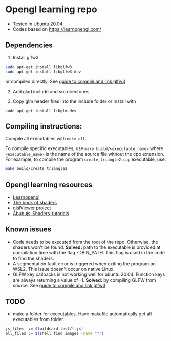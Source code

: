 # Opengl learning repo

* Tested in Ubuntu 20.04.
* Codes based on <https://learnopengl.com/>

## Dependencies

1. Install glfw3
```bash
sudo apt-get install libglfw3
sudo apt-get install libglfw3-dev
```
or compiled directly. See [guide to compile and link glfw3](https://stackoverflow.com/questions/17768008/how-to-build-install-glfw-3-and-use-it-in-a-linux-project)

2. Add glad include and src directories.

3. Copy glm header files into the include folder or install with
```
sudo apt-get install libglm-dev
```

## Compiling instructions:
Compile all executables with `make all`.

To compile specific executables, use `make build/<executable_name>` where `<executable_name>` is the name of the source file without the cpp extension. For example, to compile the program `create_triangle2.cpp` executable, use:

```bash
make build/create_triangle2
```

## Opengl learning resources
- [Learnopengl](https://learnopengl.com/)
- [The book of shaders](https://thebookofshaders.com/)
- [glslViewer project](https://github.com/patriciogonzalezvivo/glslViewer/tree/main)
- [Abubujs-Shaders-tutorials](https://www.abubujs.org/learning/tutorials/?help=time-marching-fhn)

## Known issues
* Code needs to be executed from the root of the repo. Otherwise, the shaders won't be found. **Solved:** path to the executable is provided at compilation time with the flag -DBIN_PATH. This flag is used in the code to find the shaders.
* A segmentation fault error is triggered when exiting the program on WSL2. This issue doesn't occur on native Linux.
* GLFW key callbacks is not working well for ubuntu 20.04. Function keys are always returning a value of -1. **Solved:** by compiling GLFW from source.  See [guide to compile and link glfw3](https://stackoverflow.com/questions/17768008/how-to-build-install-glfw-3-and-use-it-in-a-linux-project)

## TODO
* make a folder for executables. Have makefile automatically get all executables from folder.

```bash
js_files  := $(wildcard test/*.js)
all_files := $(shell find images -name "*")
```
